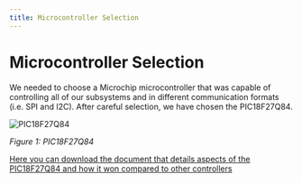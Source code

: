 ```yaml
---
title: Microcontroller Selection
---
```


# Microcontroller Selection

We needed to choose a Microchip microcontroller that was capable of controlling all of our subsystems and in different communication formats (i.e. SPI and I2C). After careful selection, we have chosen the PIC18F27Q84.

![PIC18F27Q84](https://user-images.githubusercontent.com/102606124/221623056-74004a9b-66ba-48d3-8f97-4a79cd27a02c.png)

_Figure 1: PIC18F27Q84_

[Here you can download the document that details aspects of the PIC18F27Q84 and how it won compared to other controllers](https://github.com/EGR-314-Team-203/egr-314-team-203.github.io/files/10841855/Team203_MicrocontrollerSelectionTable.docx.pdf)
